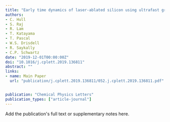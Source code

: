 ```yaml
---
title: "Early time dynamics of laser-ablated silicon using ultrafast grazing incidence X-ray scattering"
authors:
- C. Hull
- S. Raj
- R. Lam
- T. Katayama
- T. Pascal
- W.S. Drisdell
- R. Saykally
- C.P. Schwartz
date: "2019-12-01T00:00:00Z"
doi: "10.1016/j.cplett.2019.136811"
abstract: ""
links:
- name: Main Paper
  url: "publication/j.cplett.2019.136811/052.j.cplett.2019.136811.pdf" 


publication: "Chemical Physics Letters"
publication_types: ["article-journal"]
---
```


Add the publication's full text or supplementary notes here.
